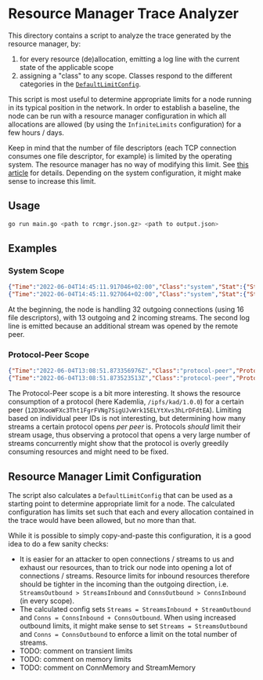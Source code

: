 # Resource Manager Trace Analyzer

This directory contains a script to analyze the trace generated by the resource manager, by:
1. for every resource (de)allocation, emitting a log line with the current state of the applicable scope
2. assigning a "class" to any scope. Classes respond to the different categories in the [`DefaultLimitConfig`](https://github.com/libp2p/go-libp2p-resource-manager/blob/master/limit_defaults.go).

This script is most useful to determine appropriate limits for a node running in its typical position in the network. In order to establish a baseline, the node can be run with a resource manager configuration in which all allocations are allowed (by using the `InfiniteLimits` configuration) for a few hours / days.

Keep in mind that the number of file descriptors (each TCP connection consumes one file descriptor, for example) is limited by the operating system. The resource manager has no way of modifying this limit. See [this article](https://www.linuxtechi.com/set-ulimit-file-descriptors-limit-linux-servers/) for details. Depending on the system configuration, it might make sense to increase this limit.

## Usage
```bash
go run main.go <path to rcmgr.json.gz> <path to output.json>
```

## Examples

### System Scope

```json
{"Time":"2022-06-04T14:45:11.917046+02:00","Class":"system","Stat":{"StreamsIn":2,"StreamsOut":13,"ConnsIn":0,"ConnsOut":32,"FD":16,"Memory":20480}}
{"Time":"2022-06-04T14:45:11.927064+02:00","Class":"system","Stat":{"StreamsIn":3,"StreamsOut":13,"ConnsIn":0,"ConnsOut":32,"FD":16,"Memory":20480}}
```

At the beginning, the node is handling 32 outgoing connections (using 16 file descriptors), with 13 outgoing and 2 incoming streams. The second log line is emitted because an additional stream was opened by the remote peer.

### Protocol-Peer Scope

```json
{"Time":"2022-06-04T13:08:51.873356976Z","Class":"protocol-peer","Protocol":"/ipfs/kad/1.0.0","Peer":"12D3KooWFXc3Tht1FgrFVNg7SigUJvWrk15ELYtXvs3hLrDFdtEA","Stat":{"StreamsIn":0,"StreamsOut":1,"ConnsIn":0,"ConnsOut":0,"FD":0,"Memory":0}}
{"Time":"2022-06-04T13:08:51.873523513Z","Class":"protocol-peer","Protocol":"/ipfs/kad/1.0.0","Peer":"12D3KooWFXc3Tht1FgrFVNg7SigUJvWrk15ELYtXvs3hLrDFdtEA","Stat":{"StreamsIn":0,"StreamsOut":2,"ConnsIn":0,"ConnsOut":0,"FD":0,"Memory":0}}
```

The Protocol-Peer scope is a bit more interesting. It shows the resource consumption of a protocol (here Kademlia, `/ipfs/kad/1.0.0`) for a certain peer (`12D3KooWFXc3Tht1FgrFVNg7SigUJvWrk15ELYtXvs3hLrDFdtEA`). Limiting based on individual peer IDs is not interesting, but determining how many streams a certain protocol opens _per peer_ is. Protocols _should_ limit their stream usage, thus observing a protocol that opens a very large number of streams concurrently might show that the protocol is overly greedily consuming resources and might need to be fixed.

## Resource Manager Limit Configuration

The script also calculates a `DefaultLimitConfig` that can be used as a starting point to determine appropriate limit for a node. The calculated configuration has limits set such that each and every allocation contained in the trace would have been allowed, but no more than that.

While it is possible to simply copy-and-paste this configuration, it is a good idea to do a few sanity checks:
* It is easier for an attacker to open connections / streams to us and exhaust our resources, than to trick our node into opening a lot of connections / streams. Resource limits for inbound resources therefore should be tighter in the incoming than the outgoing direction, i.e. `StreamsOutbound > StreamsInbound` and `ConnsOutbound > ConnsInbound` (in every scope).
* The calculated config sets `Streams = StreamsInbound + StreamOutbound` and `Conns = ConnsInbound + ConnsOutbound`. When using increased outbound limits, it might make sense to set `Streams = StreamsOutbound` and `Conns = ConnsOutbound` to enforce a limit on the total number of streams.
* TODO: comment on transient limits
* TODO: comment on memory limits
* TODO: comment on ConnMemory and StreamMemory
